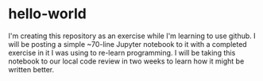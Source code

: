# hello-world
I'm creating this repository as an exercise while I'm learning to use github. 
I will be posting a simple ~70-line Jupyter notebook to it with a completed exercise 
in it I was using to re-learn programming. I will be taking this notebook to our
local code review in two weeks to learn how it might be written better. 
